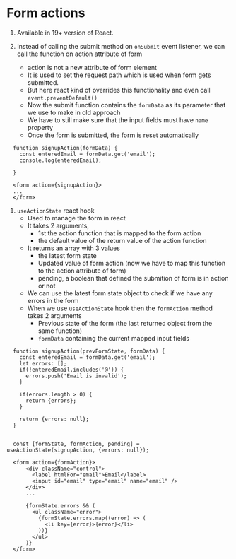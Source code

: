 # Form actions

1. Available in 19+ version of React.

2. Instead of calling the submit method on `onSubmit` event listener, we can call the function on action attribute of form
   - action is not a new attribute of form element
   - It is used to set the request path which is used when form gets submitted.
   - But here react kind of overrides this functionality and even call `event.preventDefault()`
   - Now the submit function contains the `formData` as its parameter that we use to make in old approach
   - We have to still make sure that the input fields must have `name` property
   - Once the form is submitted, the form is reset automatically

```
  function signupAction(formData) {
    const enteredEmail = formData.get('email');
    console.log(enteredEmail);

  }

  <form action={signupAction}>
  ...
  </form>
```

1. `useActionState` react hook
   - Used to manage the form in react
   - It takes 2 arguments, 
     - 1st the action function that is mapped to the form action
     - the default value of the return value of the action function
   - It returns an array with 3 values
     - the latest form state
     - Updated value of form action (now we have to map this function to the action attribute of form)
     - pending, a boolean that defined the submition of form is in action or not
   - We can use the latest form state object to check if we have any errors in the form
   - When we use `useActionState` hook then the `formAction` method takes 2 arguments
     - Previous state of the form (the last returned object from the same function)
     - `formData` containing the current mapped input fields

```
  function signupAction(prevFormState, formData) {
    const enteredEmail = formData.get('email');
    let errors: [];
    if(!enteredEmail.includes('@')) {
      errors.push('Email is invalid');
    }

    if(errors.length > 0) {
      return {errors};
    }

    return {errors: null};
  }


  const [formState, formAction, pending] = useActionState(signupAction, {errors: null});

  <form action={formAction}>
      <div className="control">
        <label htmlFor="email">Email</label>
        <input id="email" type="email" name="email" />
      </div>
      ...

      {formState.errors && (
        <ul className="error">
          {formState.errors.map((error) => (
            <li key={error}>{error}</li>
          ))}
        </ul>
      )}
  </form>

```